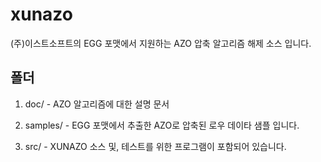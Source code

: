 # xunazo

(주)이스트소프트의 EGG 포맷에서 지원하는 AZO 압축 알고리즘 해제 소스 입니다.




## 폴더 


1. doc/ - AZO 알고리즘에 대한 설명 문서

2. samples/ - EGG 포맷에서 추출한 AZO로 압축된 로우 데이타 샘플 입니다.

3. src/ - XUNAZO 소스 및, 테스트를 위한 프로그램이 포함되어 있습니다.


